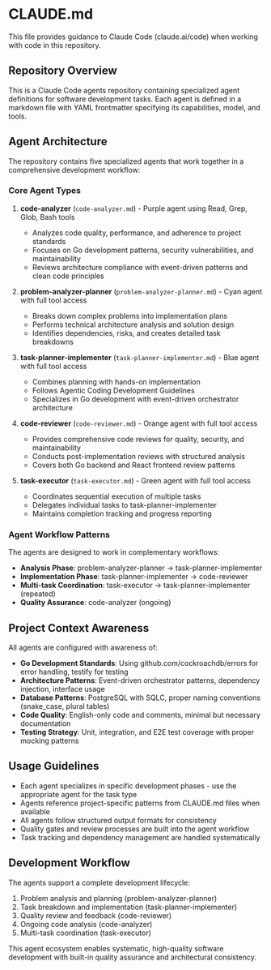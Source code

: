 # CLAUDE.md

This file provides guidance to Claude Code (claude.ai/code) when working with code in this repository.

## Repository Overview

This is a Claude Code agents repository containing specialized agent definitions for software development tasks. Each agent is defined in a markdown file with YAML frontmatter specifying its capabilities, model, and tools.

## Agent Architecture

The repository contains five specialized agents that work together in a comprehensive development workflow:

### Core Agent Types

1. **code-analyzer** (`code-analyzer.md`) - Purple agent using Read, Grep, Glob, Bash tools
   - Analyzes code quality, performance, and adherence to project standards
   - Focuses on Go development patterns, security vulnerabilities, and maintainability
   - Reviews architecture compliance with event-driven patterns and clean code principles

2. **problem-analyzer-planner** (`problem-analyzer-planner.md`) - Cyan agent with full tool access
   - Breaks down complex problems into implementation plans
   - Performs technical architecture analysis and solution design
   - Identifies dependencies, risks, and creates detailed task breakdowns

3. **task-planner-implementer** (`task-planner-implementer.md`) - Blue agent with full tool access
   - Combines planning with hands-on implementation
   - Follows Agentic Coding Development Guidelines
   - Specializes in Go development with event-driven orchestrator architecture

4. **code-reviewer** (`code-reviewer.md`) - Orange agent with full tool access  
   - Provides comprehensive code reviews for quality, security, and maintainability
   - Conducts post-implementation reviews with structured analysis
   - Covers both Go backend and React frontend review patterns

5. **task-executor** (`task-executor.md`) - Green agent with full tool access
   - Coordinates sequential execution of multiple tasks
   - Delegates individual tasks to task-planner-implementer
   - Maintains completion tracking and progress reporting

### Agent Workflow Patterns

The agents are designed to work in complementary workflows:
- **Analysis Phase**: problem-analyzer-planner → task-planner-implementer
- **Implementation Phase**: task-planner-implementer → code-reviewer
- **Multi-task Coordination**: task-executor → task-planner-implementer (repeated)
- **Quality Assurance**: code-analyzer (ongoing)

## Project Context Awareness

All agents are configured with awareness of:
- **Go Development Standards**: Using github.com/cockroachdb/errors for error handling, testify for testing
- **Architecture Patterns**: Event-driven orchestrator patterns, dependency injection, interface usage  
- **Database Patterns**: PostgreSQL with SQLC, proper naming conventions (snake_case, plural tables)
- **Code Quality**: English-only code and comments, minimal but necessary documentation
- **Testing Strategy**: Unit, integration, and E2E test coverage with proper mocking patterns

## Usage Guidelines

- Each agent specializes in specific development phases - use the appropriate agent for the task type
- Agents reference project-specific patterns from CLAUDE.md files when available
- All agents follow structured output formats for consistency
- Quality gates and review processes are built into the agent workflow
- Task tracking and dependency management are handled systematically

## Development Workflow

The agents support a complete development lifecycle:
1. Problem analysis and planning (problem-analyzer-planner)
2. Task breakdown and implementation (task-planner-implementer)  
3. Quality review and feedback (code-reviewer)
4. Ongoing code analysis (code-analyzer)
5. Multi-task coordination (task-executor)

This agent ecosystem enables systematic, high-quality software development with built-in quality assurance and architectural consistency.